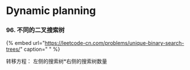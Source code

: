 # Dynamic planning

### **96. 不同的二叉搜索树**

{% embed url="https://leetcode-cn.com/problems/unique-binary-search-trees/" caption=" " %}

转移方程： 左侧的搜索树\*右侧的搜索树数量

